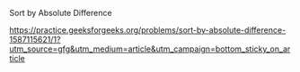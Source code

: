 Sort by Absolute Difference

https://practice.geeksforgeeks.org/problems/sort-by-absolute-difference-1587115621/1?utm_source=gfg&utm_medium=article&utm_campaign=bottom_sticky_on_article
